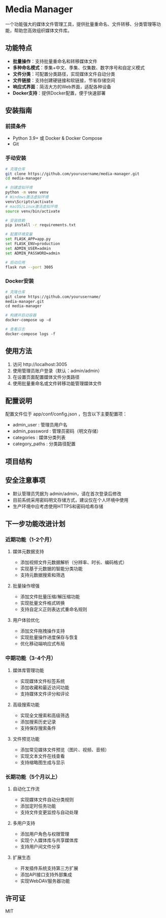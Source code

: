 # Media Manager

一个功能强大的媒体文件管理工具，提供批量重命名、文件转移、分类管理等功能，帮助您高效组织媒体文件库。

## 功能特点

- **批量操作**：支持批量重命名和转移媒体文件
- **多种命名模式**：季集+中文、季集、仅集数、数字序号和自定义模式
- **文件分类**：可配置分类路径，实现媒体文件自动分类
- **文件链接**：支持创建硬链接和软链接，节省存储空间
- **响应式界面**：简洁大方的Web界面，适配各种设备
- **Docker支持**：提供Docker配置，便于快速部署

## 安装指南

### 前提条件
- Python 3.9+ 或 Docker & Docker Compose
- Git

### 手动安装

```bash
# 克隆仓库
git clone https://github.com/yourusername/media-manager.git
cd media-manager

# 创建虚拟环境
python -m venv venv
# Windows激活虚拟环境
venv\Scripts\activate
# macOS/Linux激活虚拟环境
source venv/bin/activate

# 安装依赖
pip install -r requirements.txt

# 配置环境变量
set FLASK_APP=app.py
set FLASK_ENV=production
set ADMIN_USER=admin
set ADMIN_PASSWORD=admin

# 启动应用
flask run --port 3005
```
### Docker安装
```bash
# 克隆仓库
git clone https://github.com/yourusername/
media-manager.git
cd media-manager

# 构建并启动容器
docker-compose up -d

# 查看日志
docker-compose logs -f
```
## 使用方法
1. 访问 http://localhost:3005
2. 使用管理员账户登录（默认：admin/admin）
3. 在设置页面配置媒体文件分类路径
4. 使用批量重命名或文件转移功能管理媒体文件
## 配置说明
配置文件位于 app/conf/config.json ，包含以下主要配置项：

- admin_user : 管理员用户名
- admin_password : 管理员密码（明文存储）
- categories : 媒体分类列表
- category_paths : 分类路径配置
## 项目结构
## 安全注意事项
- 默认管理员凭据为 admin/admin，请在首次登录后修改
- 目前系统采用密码明文存储方式，建议仅在个人环境中使用
- 生产环境中应考虑使用HTTPS和密码哈希存储
## 下一步功能改进计划
### 近期功能（1-2个月）
1. 媒体元数据支持
   
   - 添加视频文件元数据解析（分辨率、时长、编码格式）
   - 实现基于元数据的智能分类功能
   - 支持元数据搜索和筛选
2. 批量操作增强
   
   - 添加文件批量压缩/解压缩功能
   - 实现批量文件格式转换
   - 支持自定义正则表达式重命名规则
3. 用户体验优化
   
   - 添加文件拖拽操作支持
   - 实现批量操作进度保存与恢复
   - 优化移动端响应式布局
### 中期功能（3-4个月）
1. 媒体库管理功能
   
   - 实现媒体文件标签系统
   - 添加收藏和最近访问功能
   - 支持媒体文件评分和评论
2. 高级搜索功能
   
   - 实现全文搜索和高级筛选
   - 添加搜索历史记录
   - 支持保存搜索条件
3. 文件预览功能
   
   - 添加常见媒体文件预览（图片、视频、音频）
   - 实现文本文件在线查看
   - 支持缩略图生成与显示
### 长期功能（5个月以上）
1. 自动化工作流
   
   - 实现媒体文件自动分类规则
   - 添加定时任务功能
   - 支持文件变更监控与自动处理
2. 多用户支持
   
   - 添加用户角色与权限管理
   - 实现个人媒体库与共享媒体库
   - 支持用户间文件分享
3. 扩展生态
   
   - 开发插件系统支持第三方扩展
   - 添加API接口支持外部集成
   - 实现WebDAV服务器功能
## 许可证
MIT